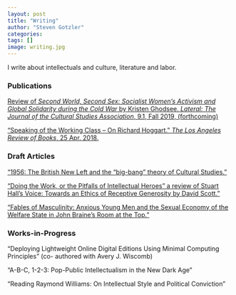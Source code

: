 ```yaml
---
layout: post
title: "Writing"
author: "Steven Gotzler"
categories:
tags: []
image: writing.jpg
---
```


I write about intellectuals and culture, literature and labor.

### Publications
[Review of *Second World, Second Sex: Socialist Women’s Activism and Global Solidarity during the Cold War* by Kristen Ghodsee. *Lateral: The Journal of the Cultural Studies Association*, 9.1, Fall 2019, (forthcoming)](#insertpdf) 

[“Speaking of the Working Class – On Richard Hoggart.” *The Los Angeles Review of Books*, 25 Apr. 2018.](https://lareviewofbooks.org/article/speaking-of-the-working-class-on-richard-hoggart/)

### Draft Articles
[“1956: The British New Left and the “big-bang” theory of Cultural Studies.”](#insertpdf)

[“Doing the Work, or the Pitfalls of Intellectual Heroes” a review of Stuart Hall’s Voice: Towards an 
Ethics of Receptive Generosity by David Scott.”](#insertpdf)

[“Fables of Masculinity: Anxious Young Men and the Sexual Economy of the Welfare State in 
John Braine’s Room at the Top.”](#insertpdf)

### Works-in-Progress

“Deploying Lightweight Online Digital Editions Using Minimal Computing Principles” (co-
authored with Avery J. Wiscomb)

“A-B-C, 1-2-3: Pop-Public Intellectualism in the New Dark Age” 

“Reading Raymond Williams: On Intellectual Style and Political Conviction”


